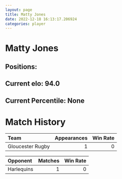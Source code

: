 ```yaml
---  
layout: page  
title: Matty Jones  
date: 2022-12-18 16:13:17.206924  
categories: player  
---
```

# Matty Jones

## Positions: 

## Current elo: 94.0

## Current Percentile: None

# Match History


| Team             |   Appearances |   Win Rate |
|:-----------------|--------------:|-----------:|
| Gloucester Rugby |             1 |          0 |

| Opponent   |   Matches |   Win Rate |
|:-----------|----------:|-----------:|
| Harlequins |         1 |          0 |